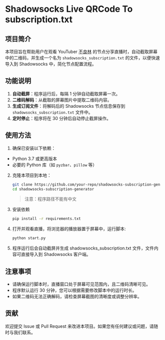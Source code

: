 # Shadowsocks Live QRCode To subscription.txt

## 项目简介

本项目旨在帮助用户在观看 YouTuber [不良林](https://www.youtube.com/@bulianglin) 的节点分享直播时，自动截取屏幕中的二维码，并生成一个名为 `shadowsocks_subscription.txt` 的文件，以便快速导入到 Shadowsocks 中，简化节点配置流程。

## 功能说明

1. **自动截屏**：程序运行后，每隔 1 分钟自动截取屏幕一次。
2. **二维码解码**：从截取的屏幕图片中提取二维码内容。
3. **生成订阅文件**：将解码后的 Shadowsocks 节点信息保存到 `shadowsocks_subscription.txt` 文件中。
4. **定时停止**：程序将在 30 分钟后自动停止截屏操作。

## 使用方法

1. 确保已安装以下依赖：
- Python 3.7 或更高版本
- 必要的 Python 库（如 `pyzbar`、`pillow` 等）
2. 克隆本项目到本地：
   ```bash
   git clone https://github.com/your-repo/shadowsocks-subscription-generator.git
   cd shadowsocks-subscription-generator
   ```
	>注意：程序路径不能有中文

3. 安装依赖

	```bash
	pip install -r requirements.txt
	```
4. 打开并观看直播，将浏览器的播放器置于屏幕中，运行脚本:
	```bash
	python start.py
	```
5. 程序运行后会自动截屏并生成 shadowsocks_subscription.txt 文件，文件内容可直接导入到 Shadowsocks 客户端。

## 注意事项
- 请确保运行脚本时，直播窗口处于屏幕可见范围内，且二维码清晰可见。
- 程序默认运行 30 分钟，您可以根据需要修改脚本中的运行时长。
- 如果二维码无法正确解码，请检查屏幕截图的清晰度或调整分辨率。

## 贡献
欢迎提交 Issue 或 Pull Request 来改进本项目。如果您有任何建议或问题，请随时与我们联系。

